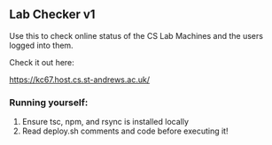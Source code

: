 ## Lab Checker v1
Use this to check online status of the CS Lab Machines and the users logged into them.

Check it out here: 

https://kc67.host.cs.st-andrews.ac.uk/


### Running yourself:
1. Ensure tsc, npm, and rsync is installed locally
2. Read deploy.sh comments and code before executing it!